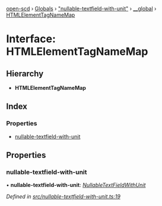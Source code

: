 [open-scd](../README.md) › [Globals](../globals.md) › ["nullable-textfield-with-unit"](../modules/_nullable_textfield_with_unit_.md) › [__global](../modules/_nullable_textfield_with_unit_.__global.md) › [HTMLElementTagNameMap](_nullable_textfield_with_unit_.__global.htmlelementtagnamemap.md)

# Interface: HTMLElementTagNameMap

## Hierarchy

* **HTMLElementTagNameMap**

## Index

### Properties

* [nullable-textfield-with-unit](_nullable_textfield_with_unit_.__global.htmlelementtagnamemap.md#nullable-textfield-with-unit)

## Properties

###  nullable-textfield-with-unit

• **nullable-textfield-with-unit**: *[NullableTextFieldWithUnit](../classes/_nullable_textfield_with_unit_.nullabletextfieldwithunit.md)*

*Defined in [src/nullable-textfield-with-unit.ts:19](https://github.com/openscd/open-scd/blob/a0d6da1/src/nullable-textfield-with-unit.ts#L19)*
